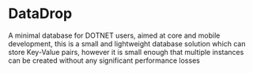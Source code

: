 # DataDrop
A minimal database for DOTNET users, aimed at core and mobile development, this is a small and lightweight database solution which can store Key-Value pairs, however it is small enough that multiple instances can be created without any significant performance losses
